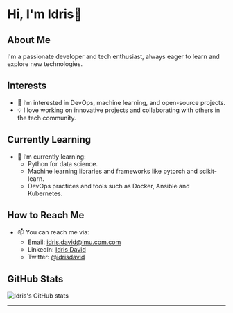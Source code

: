 # Hi, I'm Idris👋

## About Me
I'm a passionate developer and tech enthusiast, always eager to learn and explore new technologies.

## Interests
- 👀 I’m interested in DevOps, machine learning, and open-source projects.
- 💡 I love working on innovative projects and collaborating with others in the tech community.

## Currently Learning
- 🌱 I’m currently learning:
  - Python for data science.
  - Machine learning libraries and frameworks like pytorch and scikit-learn.
  - DevOps practices and tools such as Docker, Ansible and Kubernetes.

## How to Reach Me
- 📫 You can reach me via:
  - Email: idris.david@lmu.com.com
  - LinkedIn: [Idris David](https://www.linkedin.com/in/david-idris-174222289/)
  - Twitter: [@idrisdavid](https://x.com/nya_Yamusa)

## GitHub Stats
![Idris's GitHub stats](https://github-readme-stats.vercel.app/api?username=mrYamusa&show_icons=true&theme=radical)

---

<!---
mrYamusa/mrYamusa is a ✨ special ✨ repository because its `README.md` (this file) appears on your GitHub profile.
You can click the Preview link to take a look at your changes.
--->
